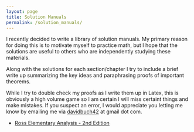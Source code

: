 ```yaml
---
layout: page
title: Solution Manuals
permalink: /solution_manuals/
---
```


I recently decided to write a library of solution manuals. My primary reason for doing this is to motivate myself to practice math, but I hope that the solutions are useful to others who are independently studying these materials.

Along with the solutions for each section/chapter I try to include a brief write up summarizing the key ideas and paraphrasing proofs of important theorems.

While I try to double check my proofs as I write them up in Latex, this is obviously a high volume game so I am certain I will miss certaint things and make mistakes. If you suspect an error, I would appreciate you letting me know by emailing me via <a href="mailto:davidbuch42@gmail.com">davidbuch42</a> at gmail dot com.

-   [Ross Elementary Analysis - 2nd Edition](/assets/Ross.pdf/)
